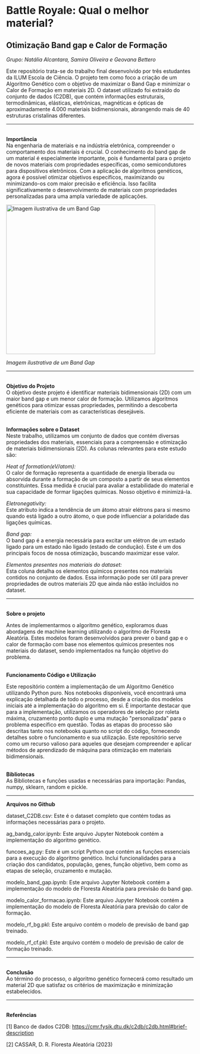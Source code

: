 # Battle Royale: Qual o melhor material?

## Otimização Band gap e Calor de Formação

_Grupo: Natália Alcantara, Samira Oliveira e Geovana Bettero_

Este repositório trata-se do trabalho final desenvolvido por três estudantes da ILUM Escola de Ciência. O projeto tem como foco a criação de um Algoritmo Genético com o objetivo de maximizar o Band Gap e minimizar o Calor de Formação em materiais 2D. O dataset utilizado foi extraído do conjunto de dados (C2DB), que contém informações estruturais, termodinâmicas, elásticas, eletrônicas, magnéticas e ópticas de aproximadamente 4.000 materiais bidimensionais, abrangendo mais de 40 estruturas cristalinas diferentes.

---
<b><br>Importância<br></b>
Na engenharia de materiais e na indústria eletrônica, compreender o comportamento dos materiais é crucial. O conhecimento do band gap de um material é especialmente importante, pois é fundamental para o projeto de novos materiais com propriedades específicas, como semicondutores para dispositivos eletrônicos. Com a aplicação de algoritmos genéticos, agora é possível otimizar objetivos específicos, maximizando ou minimizando-os com maior precisão e eficiência. Isso facilita significativamente o desenvolvimento de materiais com propriedades personalizadas para uma ampla variedade de aplicações.

<img src="https://cloud.squidex.io/api/assets/matmatch-cms/d96c504d-2d4b-40fd-9954-693d434344b0/screenshot-2020-05-05-at-16.04.35.png" alt="Imagem ilustrativa de um Band Gap" width="400"/>
    <p><i>Imagem ilustrativa de um Band Gap</i></p>
<hr>
<b><br>Objetivo do Projeto<br></b>
O objetivo deste projeto é identificar materiais bidimensionais (2D) com um maior band gap e um menor calor de formação. Utilizamos algoritmos genéticos para otimizar essas propriedades, permitindo a descoberta eficiente de materiais com as características desejáveis.

<b><br>Informações sobre o Dataset<br></b>
Neste trabalho, utilizamos um conjunto de dados que contém diversas propriedades dos materiais, essenciais para a compreensão e otimização de materiais bidimensionais (2D). As colunas relevantes para este estudo são:

_Heat of formation(eV/atom):_<br> O calor de formação representa a quantidade de energia liberada ou absorvida durante a formação de um composto a partir de seus elementos constituintes. Essa medida é crucial para avaliar a estabilidade do material e sua capacidade de formar ligações químicas. Nosso objetivo é minimizá-la.

_Eletronegativity:_<br> Este atributo indica a tendência de um átomo atrair elétrons para si mesmo quando está ligado a outro átomo, o que pode influenciar a polaridade das ligações químicas.

_Band gap:_<br>O band gap é a energia necessária para excitar um elétron de um estado ligado para um estado não ligado (estado de condução). Este é um dos principais focos de nossa otimização, buscando maximizar esse valor.

_Elementos presentes nos materiais do dataset:_<br> Esta coluna detalha os elementos químicos presentes nos materiais contidos no conjunto de dados. Essa informação pode ser útil para prever propriedades de outros materiais 2D que ainda não estão incluídos no dataset.


<hr>
<b><br>Sobre o projeto<br></b>


Antes de implementarmos o algoritmo genético, exploramos duas abordagens de machine learning utilizando o algoritmo de Floresta Aleatória. Estes modelos foram desenvolvidos para prever o band gap e o calor de formação com base nos elementos químicos presentes nos materiais do dataset, sendo implementados na função objetivo do problema. 
    
<b><br> Funcionamento Código e Utilização <br></b>

Este repositório contém a implementação de um Algoritmo Genético utilizando Python puro. Nos notebooks disponíveis, você encontrará uma explicação detalhada de todo o processo, desde a criação dos modelos iniciais até a implementação do algoritmo em si. É importante destacar que para a implementação, utilizamos os operadores de seleção por roleta máxima, cruzamento ponto duplo e uma mutação "personalizada" para o problema específico em questão. Todas as etapas do processo são descritas tanto nos notebooks quanto no script do código, fornecendo detalhes  sobre o funcionamento e sua utilização. Este repositório serve como um recurso valioso para aqueles que desejam compreender e aplicar métodos de aprendizado de máquina para otimização em materiais bidimensionais.

<b><br>Bibliotecas<br></b>
As Bibliotecas e funções usadas e necessárias para importação: Pandas, numpy, sklearn, random e pickle.  

<hr>

<b>Arquivos no Github<br></b>

dataset_C2DB.csv: Este é o dataset completo que contém todas as informações necessárias para o projeto.

ag_bandg_calor.ipynb: Este arquivo Jupyter Notebook contém a implementação do algoritmo genético.

funcoes_ag.py: Este é um script Python que contém as funções essenciais para a execução do algoritmo genético. Inclui funcionalidades para a criação dos candidatos, população, genes, função objetivo, bem como as etapas de seleção, cruzamento e mutação.

modelo_band_gap.ipynb: Este arquivo Jupyter Notebook contém a implementação do modelo de Floresta Aleatória para previsão do band gap.

modelo_calor_formacao.ipynb: Este arquivo Jupyter Notebook contém a implementação do modelo de Floresta Aleatória para previsão do calor de formação.

modelo_rf_bg.pkl: Este arquivo contém o modelo de previsão de band gap treinado.

modelo_rf_cf.pkl: Este arquivo contém o modelo de previsão de calor de formação treinado.


<hr>
<b><br>Conclusão<br></b>
Ao término do processo, o algoritmo genético fornecerá como resultado um material 2D que satisfaz os critérios de maximização e minimização estabelecidos.

<hr>
<b><br>Referências<br></b>

[1] Banco de dados C2DB: https://cmr.fysik.dtu.dk/c2db/c2db.html#brief-description 

[2] CASSAR, D. R. Floresta Aleatória (2023)
